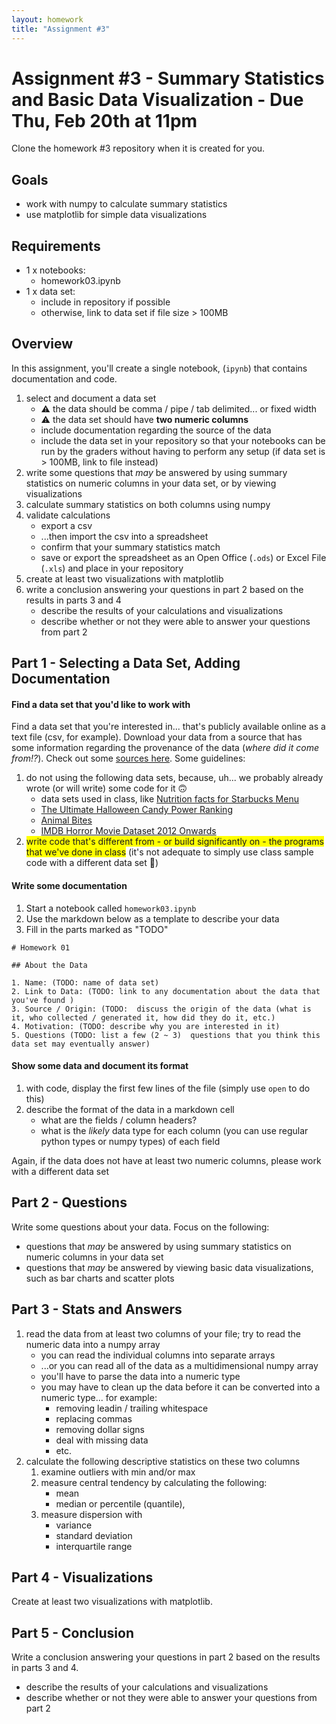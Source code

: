 ```yaml
---
layout: homework
title: "Assignment #3"
---
```

<style>
.hl {
	background-color: yellow;
}
img {
    border: 1px solid #000;
}

.warning {
    background-color: yellow;
    color: #aa1122;
    font-weight: bold;
}

.hidden {
    display: none;
}

.hintButton {
    color: #7788ff;
    cursor: pointer;
}
</style>
<script>
document.addEventListener('DOMContentLoaded', hideHints);

function hideHints(evt) {
    document.querySelectorAll('.hint').forEach((ele, i) => {
        const div = document.createElement('div');
        div.id = 'hint' + i + 'Button';
        ele.id = 'hint' + i;
        ele.classList.add('hidden');
        div.addEventListener('click', onClick);
        div.textContent = 'Show Hint';
        div.className = 'hintButton';
        ele.parentNode.insertBefore(div, ele);
    });

}

function onClick(evt) {
    const hintId = this.id.replace('Button', '');
    const hint = document.getElementById(hintId);
    hint.classList.toggle('hidden');
    this.textContent = this.textConent === 'Show Hint' ? 'Hide Hint' : 'Show Hint';
}
</script>

# Assignment #3 - Summary Statistics and Basic Data Visualization - Due Thu, Feb 20th at 11pm

Clone the homework #3 repository when it is created for you.

## Goals

* work with numpy to calculate summary statistics
* use matplotlib for simple data visualizations

## Requirements

* 1 x notebooks:
	* homework03.ipynb
* 1 x data set:
	* include in repository if possible
	* otherwise, link to data set if file size &gt; 100MB


## Overview

In this assignment, you'll create a single notebook, (`ipynb`) that contains documentation and code. 

1. select and document a data set
	* ⚠️ the data should be comma / pipe / tab delimited... or fixed width
	* ⚠️ the data set should have __two numeric columns__
	* include documentation regarding the source of the data
	* include the data set in your repository so that your notebooks can be run by the graders without having to perform any setup (if data set is &gt; 100MB, link to file instead)
2. write some questions that _may_ be answered by using summary statistics on numeric columns in your data set, or by viewing visualizations
3. calculate summary statistics on both columns using numpy
4. validate calculations
	* export a csv
	* ...then import the csv into a spreadsheet 
	* confirm that your summary statistics match
	* save or export the spreadsheet as an Open Office (`.ods`) or Excel File (`.xls`) and place in your repository
5. create at least two visualizations with matplotlib
6. write a conclusion answering your questions in part 2 based on the results in parts 3 and 4
	* describe the results of your calculations and visualizations
	* describe whether or not they were able to answer your questions from part 2


## Part 1 - Selecting a Data Set, Adding Documentation


#### Find a data set that you'd like to work with

Find a data set that you're interested in... that's publicly available online as a text file (csv, for example). Download your data from a source that has some information regarding the provenance of the data (_where did it come from!?_). Check out some [sources here](../data-sets.html). Some guidelines:

1. do not using the following data sets, because, uh... we probably already wrote (or will write) some code for it 🙃
	* data sets used in class, like [Nutrition facts for Starbucks Menu](https://www.kaggle.com/starbucks/starbucks-menu)	
	* [The Ultimate Halloween Candy Power Ranking](https://www.kaggle.com/fivethirtyeight/the-ultimate-halloween-candy-power-ranking)
	* [Animal Bites](https://www.kaggle.com/rtatman/animal-bites)
	* [IMDB Horror Movie Dataset 2012 Onwards](https://www.kaggle.com/PromptCloudHQ/imdb-horror-movie-dataset)
2. <span class="hl">write code that's different from  - or build significantly on - the programs that we've done in class</span> (it's not adequate to simply use class sample code with a different data set 🙅)

#### Write some documentation 

1. Start a notebook called `homework03.ipynb`
2. Use the markdown below as a template to describe your data
3. Fill in the parts marked as "TODO"


```
# Homework 01

## About the Data

1. Name: (TODO: name of data set)
2. Link to Data: (TODO: link to any documentation about the data that you've found )
3. Source / Origin: (TODO:  discuss the origin of the data (what is it, who collected / generated it, how did they do it, etc.)
4. Motivation: (TODO: describe why you are interested in it) 
5. Questions (TODO: list a few (2 ~ 3)  questions that you think this data set may eventually answer)

```


#### Show some data and document its format

1. with code, display the first few lines of the file (simply use `open` to do this)
2. describe the format of the data in a markdown cell
	* what are the fields / column headers?
	* what is the _likely_ data type for each column (you can use regular python types or numpy types) of each field

Again, if the data does not have at least two numeric columns, please work with a different data set


## Part 2 - Questions

Write some questions about your data. Focus on the following:

* questions that _may_ be answered by using summary statistics on numeric columns in your data set
* questions that _may_ be answered by viewing basic data visualizations, such as bar charts and scatter plots

## Part 3 - Stats and Answers

1. read the data from at least two columns of your file; try to read the numeric data into a numpy array 
	* you can read the individual columns into separate arrays
	* ...or you can read all of the data as a multidimensional numpy array
	* you'll have to parse the data into a numeric type 
	* you may have to clean up the data before it can be converted into a numeric type... for example: 
		* removing leadin / trailing whitespace
		* replacing commas 
		* removing dollar signs
		* deal with missing data
		* etc.
2. calculate the following descriptive statistics on these two columns
	1. examine outliers with min and/or max
	2. measure central tendency by calculating the following:
		* mean
		* median or percentile (quantile), 
	3. measure dispersion with 
		* variance
		* standard deviation 
		* interquartile range


## Part 4 - Visualizations

Create at least two visualizations with matplotlib.

## Part 5 - Conclusion

Write a conclusion answering your questions in part 2 based on the results in parts 3 and 4.

* describe the results of your calculations and visualizations
* describe whether or not they were able to answer your questions from part 2
